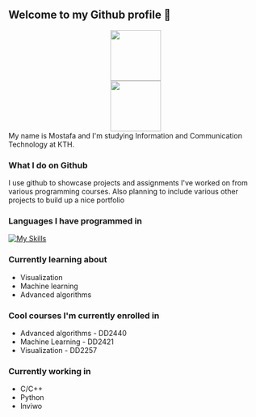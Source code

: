 ## Welcome to my Github profile 👋

<div id="header" align="center">
  <img src="https://media.giphy.com/media/EOmYN5kVP3W2Lyn6dx/giphy.gif" width="100"/>
</div>
<div id="badges" align="center">
  <img src="https://img.shields.io/badge/LinkedIn-blue?logo=LinkedIn&logoColor=blue&style=for-the-badge" width="100"/>
</div>
My name is Mostafa and I'm studying Information and Communication Technology at KTH.

### What I do on Github
I use github to showcase projects and assignments I've worked on from various programming courses. Also planning to include various other projects to build up a nice portfolio 
### Languages I have programmed in
[![My Skills](https://skillicons.dev/icons?i=elixir,cs,cpp,java,matlab,latex,git,postgresql)](https://skillicons.dev)
### Currently learning about
* Visualization
* Machine learning
* Advanced algorithms
### Cool courses I'm currently enrolled in
* Advanced algorithms - DD2440
* Machine Learning - DD2421
* Visualization - DD2257
### Currently working in
* C/C++
* Python
* Inviwo

<!--
**MrFlamadak** is a ✨ _special_ ✨ repository because its `README.md` (this file) appears on your GitHub profile.

Here are some ideas to get you started:

- 🔭 I’m currently working on ...
currently solving algorithm and other programming problems in Elixir as well as creating a client-server socket framework in java.
- 🌱 I’m currently learning ...
- 👯 I’m looking to collaborate on ...
- 🤔 I’m looking for help with ...
- 💬 Ask me about ...
- 📫 How to reach me: ...
- 😄 Pronouns: ...
- ⚡ Fun fact: ...
-->

